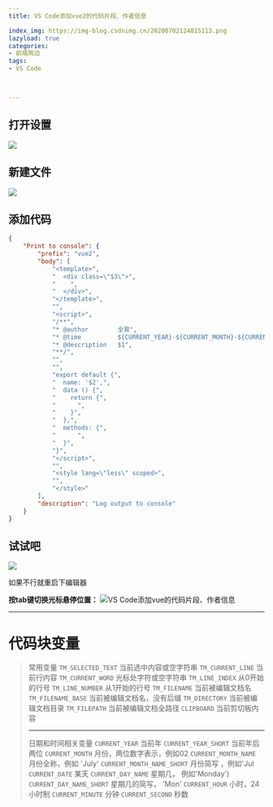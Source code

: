 ```yaml
---
title: VS Code添加vue2的代码片段、作者信息

index_img: https://img-blog.csdnimg.cn/20200702124815113.png
lazyload: true
categories:
- 前端周边
tags:
- VS Code



---
```












## 打开设置
![](https://img-blog.csdnimg.cn/7fdd1cfb60014517a984001e2dc11767.png)

## 新建文件
![](https://img-blog.csdnimg.cn/17edd43e4c454e68ab67a4193f125fcb.png)

## 添加代码

```json
{
    "Print to console": {
        "prefix": "vue2",
        "body": [
            "<template>",
            "  <div class=\"$3\">",
            "    ",
            "  </div>",
            "</template>",
            "",
            "<script>",
            "/**",
            "* @author        全易",
            "* @time          ${CURRENT_YEAR}-${CURRENT_MONTH}-${CURRENT_DATE} ${CURRENT_HOUR}:${CURRENT_MINUTE}:${CURRENT_SECOND}  ${CURRENT_DAY_NAME}",
            "* @description   $1",
            "**/",
            "",
            "",
            "export default {",
            "  name: '$2',",
            "  data () {",
            "    return {",
            "      ",
            "    }",
            "  },",
            "  methods: {",
            "      ",
            "  }",
            "}",
            "</script>",
            "",
            "<style lang=\"less\" scoped>",
            "",
            "</style>"
        ],
        "description": "Log output to console"
    }
}
```

## 试试吧
![](https://img-blog.csdnimg.cn/5c4f53611d3f435888bd34853a3186c6.png)

如果不行就重启下编辑器

**按tab键切换光标悬停位置：**
![VS Code添加vue的代码片段、作者信息](https://img-blog.csdnimg.cn/20200702124815113.png)




---


# 代码块变量

> 常用变量
>     `TM_SELECTED_TEXT` 当前选中内容或空字符串
>     `TM_CURRENT_LINE` 当前行内容
>     `TM_CURRENT_WORD` 光标处字符或空字符串
>     `TM_LINE_INDEX` 从0开始的行号
>     `TM_LINE_NUMBER` 从1开始的行号
>     `TM_FILENAME` 当前被编辑文档名
>     `TM_FILENAME_BASE` 当前被编辑文档名，没有后缀
>     `TM_DIRECTORY` 当前被编辑文档目录
>     `TM_FILEPATH` 当前被编辑文档全路径
>     `CLIPBOARD` 当前剪切板内容
>     
>   ---
>   
> 日期和时间相关变量
>     `CURRENT_YEAR` 当前年
>     `CURRENT_YEAR_SHORT` 当前年后两位
>     `CURRENT_MONTH` 月份，两位数字表示，例如02
>     `CURRENT_MONTH_NAME` 月份全称，例如 'July'
>     `CURRENT_MONTH_NAME_SHORT` 月份简写 ，例如'Jul
>     `CURRENT_DATE` 某天
>     `CURRENT_DAY_NAME` 星期几， 例如'Monday')
>     `CURRENT_DAY_NAME_SHORT` 星期几的简写， 'Mon'
>     `CURRENT_HOUR` 小时，24小时制
>     `CURRENT_MINUTE` 分钟
>     `CURRENT_SECOND` 秒数

